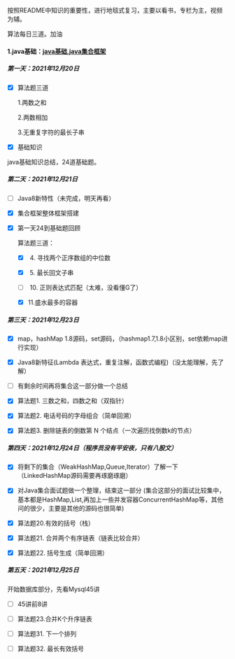 按照README中知识的重要性，进行地毯式复习，主要以看书，专栏为主，视频为辅。

算法每日三道。加油

#### 1.java基础：[java基础](./java基础/java基础.md),[java集合框架](./java基础/java集合框架.md)

##### 第一天：2021年12月20日

*   [x] 算法题三道

    1.两数之和

    2.两数相加

    3.无重复字符的最长子串

*   [x] 基础知识

java基础知识总结，24道基础题。

##### 第二天：2021年12月21日

*   [ ] Java8新特性（未完成，明天再看）

*   [x] 集合框架整体框架搭建

*   [x] 第一天24到基础题回顾

    算法题三道：

    *   [x] ​	4. 寻找两个正序数组的中位数
    *   [x] ​	5. 最长回文子串
    *   [ ] ​	10. 正则表达式匹配（太难，没看懂G了）

    *   [x] ​    11.盛水最多的容器

##### 第三天：2021年12月23日

*   [x] map，hashMap 1.8源码，set源码，（hashmap1.7,1.8小区别，set依赖map进行实现）
*   [x] Java8新特征(Lambda 表达式，重复注解，函数式编程)（没太能理解，先了解）
*   [ ] 有剩余时间再将集合这一部分做一个总结
*   [x] 算法题1. 三数之和，四数之和（双指针）
*   [x] 算法题2. 电话号码的字母组合（简单回溯）

*   [x] 算法题3. 删除链表的倒数第 N 个结点（一次遍历找倒数k的节点）

##### 第四天：2021年12月24日（程序员没有平安夜，只有八股文）

*   [x] 将剩下的集合（WeakHashMap,Queue,Iterator）了解一下（LinkedHashMap源码需要再琢磨琢磨）
*   [x] 对Java集合面试题做一个整理，结束这一部分 (集合这部分的面试比较集中，基本都是HashMap,List,再加上一些并发容器ConcurrentHashMap等，其他问的很少，主要是其他的源码也很简单)
*   [x] 算法题20.有效的括号（栈）
*   [x] 算法题21. 合并两个有序链表（链表比较合并）

*   [x] 算法题22. 括号生成（简单回溯）

##### 第五天：2021年12月25日

开始数据库部分，先看Mysql45讲

*   [ ] 45讲前8讲
*   [ ] 算法题23.合并K个升序链表
*   [ ] 算法题31. 下一个排列

*   [ ] 算法题32. 最长有效括号

